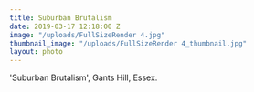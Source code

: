 ```yaml
---
title: Suburban Brutalism
date: 2019-03-17 12:18:00 Z
image: "/uploads/FullSizeRender 4.jpg"
thumbnail_image: "/uploads/FullSizeRender 4_thumbnail.jpg"
layout: photo
---
```


'Suburban Brutalism', Gants Hill, Essex. 